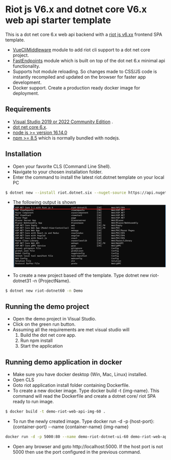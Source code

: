 # Riot js V6.x and dotnet core V6.x web api starter template
This is a dot net core 6.x web api backend with a [riot js v6.xx](https://riot.js.org/) frontend SPA template. 
- [VueCliMiddleware](https://github.com/EEParker/aspnetcore-vueclimiddleware) module to add riot cli support to a dot net core project.
- [FastEndpoints](https://fast-endpoints.com/wiki/Get-Started.html) module which is built on top of the dot net 6.x minimal api functionality.
- Supports hot module reloading. So changes made to CSS/JS code is instantly recompiled and updated on the browser for faster app development.
- Docker support. Create a production ready docker image for deployment. 

## Requirements
- [Visual Studio 2019 or 2022 Community Edition](https://visualstudio.microsoft.com/vs/whatsnew/) .
- [dot net core 6.x](https://dotnet.microsoft.com/en-us/download/dotnet/6.0).
- [node js >= version 16.14.0](https://nodejs.org/en/)
- [npm >= 8.5](https://www.npmjs.com/get-npm) which is normally bundled with nodejs.

## Installation
- Open your favorite CLS (Command Line Shell).
- Navigate to your chosen installation folder.
- Enter the command to install the latest riot.dotnet template on your local PC
```bash
$ dotnet new --install riot.dotnet.six --nuget-source https://api.nuget.org/v3/index.json 
```
- The following output is shown
![Output of dot net new command](images/pic2.png?raw=true "Output of dot net new command")

- To create a new project based off the template. Type dotnet new riot-dotnet31 -n {ProjectName}. 
```bash
$ dotnet new riot-dotnet60 -n Demo
```

## Running the demo project
- Open the demo project in Visual Studio. 
- Click on the green run button.
- Assuming all the requirements are met visual studio will
  1. Build the dot net core app.
  2. Run npm install
  3. Start the application
  
## Running demo application in docker
- Make sure you have docker desktop (Win, Mac, Linux) installed.
- Open CLS 
- Goto riot application install folder containing Dockerfile.
- To create a new docker image. Type docker build -t {img-name}. This command will read the Dockerfile and create a dotnet core/ riot SPA ready to run image.
```bash
$ docker build -t demo-riot-web-api-img-60 .
```
- To run the newly created image. Type docker run -d -p {host-port}:{container-port} --name {container-name} {img-name}
```bash 
docker run -d -p 5000:80 --name demo-riot-dotnet-ui-60 demo-riot-web-api-img-60
```
- Open any browser and goto http://localhost:5000. If the host port is not 5000 then use the port configured in the previous command.